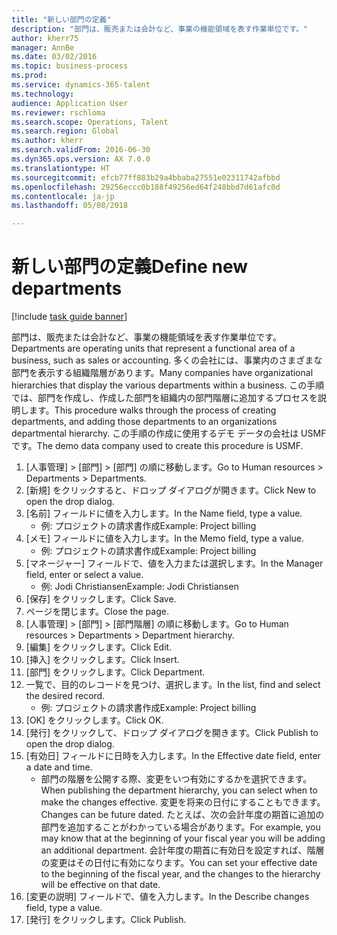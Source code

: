 ```yaml
--- 
title: "新しい部門の定義"
description: "部門は、販売または会計など、事業の機能領域を表す作業単位です。"
author: kherr75
manager: AnnBe
ms.date: 03/02/2016
ms.topic: business-process
ms.prod: 
ms.service: dynamics-365-talent
ms.technology: 
audience: Application User
ms.reviewer: rschloma
ms.search.scope: Operations, Talent
ms.search.region: Global
ms.author: kherr
ms.search.validFrom: 2016-06-30
ms.dyn365.ops.version: AX 7.0.0
ms.translationtype: HT
ms.sourcegitcommit: efcb77ff883b29a4bbaba27551e02311742afbbd
ms.openlocfilehash: 29256eccc0b188f49256ed64f248bbd7d61afc0d
ms.contentlocale: ja-jp
ms.lasthandoff: 05/08/2018

---
```

# <a name="define-new-departments"></a><span data-ttu-id="11500-103">新しい部門の定義</span><span class="sxs-lookup"><span data-stu-id="11500-103">Define new departments</span></span>

[!include [task guide banner](../../includes/task-guide-banner.md)]

<span data-ttu-id="11500-104">部門は、販売または会計など、事業の機能領域を表す作業単位です。</span><span class="sxs-lookup"><span data-stu-id="11500-104">Departments are operating units that represent a functional area of a business, such as sales or accounting.</span></span> <span data-ttu-id="11500-105">多くの会社には、事業内のさまざまな部門を表示する組織階層があります。</span><span class="sxs-lookup"><span data-stu-id="11500-105">Many companies have organizational hierarchies that display the various departments within a business.</span></span> <span data-ttu-id="11500-106">この手順では、部門を作成し、作成した部門を組織内の部門階層に追加するプロセスを説明します。</span><span class="sxs-lookup"><span data-stu-id="11500-106">This procedure walks through the process of creating departments, and adding those departments to an organizations departmental hierarchy.</span></span> <span data-ttu-id="11500-107">この手順の作成に使用するデモ データの会社は USMF です。</span><span class="sxs-lookup"><span data-stu-id="11500-107">The demo data company used to create this procedure is USMF.</span></span>

1. <span data-ttu-id="11500-108">[人事管理] > [部門] > [部門] の順に移動します。</span><span class="sxs-lookup"><span data-stu-id="11500-108">Go to Human resources > Departments > Departments.</span></span>
2. <span data-ttu-id="11500-109">[新規] をクリックすると、ドロップ ダイアログが開きます。</span><span class="sxs-lookup"><span data-stu-id="11500-109">Click New to open the drop dialog.</span></span>
3. <span data-ttu-id="11500-110">[名前] フィールドに値を入力します。</span><span class="sxs-lookup"><span data-stu-id="11500-110">In the Name field, type a value.</span></span>
    * <span data-ttu-id="11500-111">例: プロジェクトの請求書作成</span><span class="sxs-lookup"><span data-stu-id="11500-111">Example: Project billing</span></span>  
4. <span data-ttu-id="11500-112">[メモ] フィールドに値を入力します。</span><span class="sxs-lookup"><span data-stu-id="11500-112">In the Memo field, type a value.</span></span>
    * <span data-ttu-id="11500-113">例: プロジェクトの請求書作成</span><span class="sxs-lookup"><span data-stu-id="11500-113">Example: Project billing</span></span>  
5. <span data-ttu-id="11500-114">[マネージャー] フィールドで、値を入力または選択します。</span><span class="sxs-lookup"><span data-stu-id="11500-114">In the Manager field, enter or select a value.</span></span>
    * <span data-ttu-id="11500-115">例: Jodi Christiansen</span><span class="sxs-lookup"><span data-stu-id="11500-115">Example: Jodi Christiansen</span></span>  
6. <span data-ttu-id="11500-116">[保存] をクリックします。</span><span class="sxs-lookup"><span data-stu-id="11500-116">Click Save.</span></span>
7. <span data-ttu-id="11500-117">ページを閉じます。</span><span class="sxs-lookup"><span data-stu-id="11500-117">Close the page.</span></span>
8. <span data-ttu-id="11500-118">[人事管理] > [部門] > [部門階層] の順に移動します。</span><span class="sxs-lookup"><span data-stu-id="11500-118">Go to Human resources > Departments > Department hierarchy.</span></span>
9. <span data-ttu-id="11500-119">[編集] をクリックします。</span><span class="sxs-lookup"><span data-stu-id="11500-119">Click Edit.</span></span>
10. <span data-ttu-id="11500-120">[挿入] をクリックします。</span><span class="sxs-lookup"><span data-stu-id="11500-120">Click Insert.</span></span>
11. <span data-ttu-id="11500-121">[部門] をクリックします。</span><span class="sxs-lookup"><span data-stu-id="11500-121">Click Department.</span></span>
12. <span data-ttu-id="11500-122">一覧で、目的のレコードを見つけ、選択します。</span><span class="sxs-lookup"><span data-stu-id="11500-122">In the list, find and select the desired record.</span></span>
    * <span data-ttu-id="11500-123">例: プロジェクトの請求書作成</span><span class="sxs-lookup"><span data-stu-id="11500-123">Example: Project billing</span></span>  
13. <span data-ttu-id="11500-124">[OK] をクリックします。</span><span class="sxs-lookup"><span data-stu-id="11500-124">Click OK.</span></span>
14. <span data-ttu-id="11500-125">[発行] をクリックして、ドロップ ダイアログを開きます。</span><span class="sxs-lookup"><span data-stu-id="11500-125">Click Publish to open the drop dialog.</span></span>
15. <span data-ttu-id="11500-126">[有効日] フィールドに日時を入力します。</span><span class="sxs-lookup"><span data-stu-id="11500-126">In the Effective date field, enter a date and time.</span></span>
    * <span data-ttu-id="11500-127">部門の階層を公開する際、変更をいつ有効にするかを選択できます。</span><span class="sxs-lookup"><span data-stu-id="11500-127">When publishing the department hierarchy, you can select when to make the changes effective.</span></span> <span data-ttu-id="11500-128">変更を将来の日付にすることもできます。</span><span class="sxs-lookup"><span data-stu-id="11500-128">Changes can be future dated.</span></span> <span data-ttu-id="11500-129">たとえば、次の会計年度の期首に追加の部門を追加することがわかっている場合があります。</span><span class="sxs-lookup"><span data-stu-id="11500-129">For example, you may know that at the beginning of your fiscal year you will be adding an additional department.</span></span> <span data-ttu-id="11500-130">会計年度の期首に有効日を設定すれば、階層の変更はその日付に有効になります。</span><span class="sxs-lookup"><span data-stu-id="11500-130">You can set your effective date to the beginning of the fiscal year, and the changes to the hierarchy will be effective on that date.</span></span>  
16. <span data-ttu-id="11500-131">[変更の説明] フィールドで、値を入力します。</span><span class="sxs-lookup"><span data-stu-id="11500-131">In the Describe changes field, type a value.</span></span>
17. <span data-ttu-id="11500-132">[発行] をクリックします。</span><span class="sxs-lookup"><span data-stu-id="11500-132">Click Publish.</span></span>


